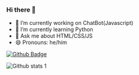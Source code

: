 ### Hi there 👋

- 🔭 I’m currently working on ChatBot(Javascript)
- 🌱 I’m currently learning Python
- 💬 Ask me about HTML/CSS/JS
- 😄 Pronouns: he/him

[![Github Badge](https://img.shields.io/badge/-Github-000?style=quare&labelColor=000&logo=Github&logoColor=white&link=link)](link) 

![Github stats 1](https://github-readme-stats.vercel.app/api?username=Ayberkr&show_icons=true&theme=gradient) 
